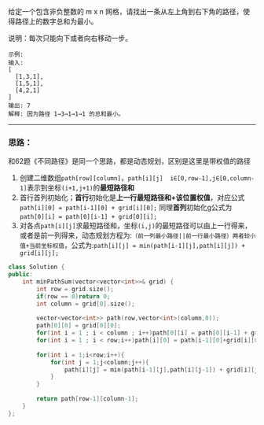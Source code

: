 给定一个包含非负整数的 m x n 网格，请找出一条从左上角到右下角的路径，使得路径上的数字总和为最小。

说明：每次只能向下或者向右移动一步。

```
示例:
输入:
[
  [1,3,1],
  [1,5,1],
  [4,2,1]
]
输出: 7
解释: 因为路径 1→3→1→1→1 的总和最小。
```

--------------
### 思路：

和62题《不同路径》是同一个思路，都是动态规划，区别是这里是带权值的路径

1. 创建二维数组`path[row][column]`，`path[i][j]  i∈[0,row-1],j∈[0,column-1]`表示到坐标`(i+1,j+1)`的**最短路径和**
2. 首行首列初始化；**首行**初始化是**上一行最短路径和+该位置权值**，对应公式`path[i][0] = path[i-1][0] + grid[i][0];` 同理**首列**初始化g公式为`path[0][i] = path[0][i-1] + grid[0][i];`
3. 对各点`path[i][j]`求最短路径和，坐标`(i,j)`的最短路径可以由上一行得来，或者是前一列得来，动态规划方程为:`（前一列最小路径||前一行最小路径）两者较小值+当前坐标权值`，公式为:`path[i][j] = min(path[i-1][j],path[i][j]) + grid[i][j];`

```CPP
class Solution {
public:
    int minPathSum(vector<vector<int>>& grid) {
        int row = grid.size();
        if(row == 0)return 0;
        int column = grid[0].size();
        
        vector<vector<int>> path(row,vector<int>(column,0));
        path[0][0] = grid[0][0];
        for(int i = 1 ; i < column ; i++)path[0][i] = path[0][i-1] + grid[0][i];
        for(int i = 1 ; i < row;i++)path[i][0] = path[i-1][0]+grid[i][0];
        
        for(int i = 1;i<row;i++){
            for(int j = 1;j<column;j++){
                path[i][j] = min(path[i-1][j],path[i][j-1]) + grid[i][j];
            }
        }
        
        return path[row-1][column-1];
    }
};
```
